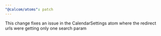 ```yaml
---
"@calcom/atoms": patch
---
```


This change fixes an issue in the CalendarSettings atom where the redirect urls were getting only one search param

